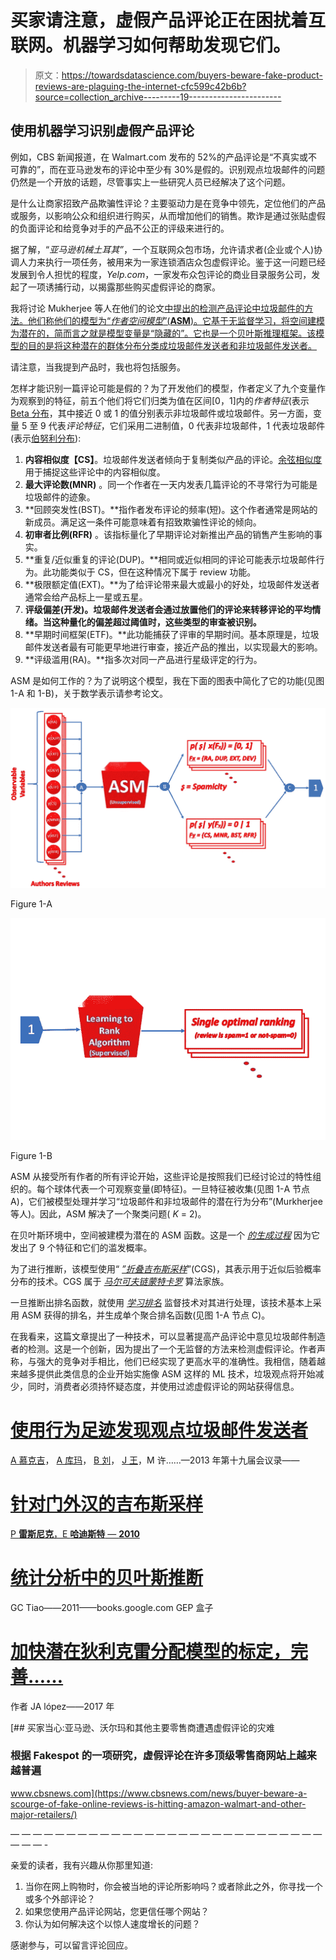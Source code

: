 # 买家请注意，虚假产品评论正在困扰着互联网。机器学习如何帮助发现它们。

> 原文：<https://towardsdatascience.com/buyers-beware-fake-product-reviews-are-plaguing-the-internet-cfc599c42b6b?source=collection_archive---------19----------------------->

## 使用机器学习识别虚假产品评论

例如，CBS 新闻报道，在 Walmart.com 发布的 52%的产品评论是“不真实或不可靠的”，而在亚马逊发布的评论中至少有 30%是假的。识别观点垃圾邮件的问题仍然是一个开放的话题，尽管事实上一些研究人员已经解决了这个问题。

是什么让商家招致产品欺骗性评论？主要驱动力是在竞争中领先，定位他们的产品或服务，以影响公众和组织进行购买，从而增加他们的销售。欺诈是通过张贴虚假的负面评论和给竞争对手的产品不公正的评级来进行的。

据了解，“*亚马逊机械土耳其”*，一个互联网众包市场，允许请求者(企业或个人)协调人力来执行一项任务，被用来为一家连锁酒店众包虚假评论。鉴于这一问题已经发展到令人担忧的程度，*Yelp.com*，一家发布众包评论的商业目录服务公司，发起了一项诱捕行动，以揭露那些购买虚假评论的商家。

我将讨论 Mukherjee 等人在他们的论文[中提出的检测产品评论中垃圾邮件的方法。他们称他们的模型为“*作者空间模型*”(**ASM**)。它基于无监督学习，将空间建模为潜在的，简而言之就是模型变量是“隐藏的”。它也是一个贝叶斯推理框架。该模型的目的是将这种潜在的群体分布分类成垃圾邮件发送者和非垃圾邮件发送者。](http://citeseerx.ist.psu.edu/viewdoc/download?doi=10.1.1.423.1899&rep=rep1&type=pdf)

请注意，当我提到产品时，我也将包括服务。

怎样才能识别一篇评论可能是假的？为了开发他们的模型，作者定义了九个变量作为观察到的特征，前五个他们将它们归类为值在区间[0，1]内的*作者特征*(表示 [Beta 分布](https://en.wikipedia.org/wiki/Beta_distribution)，其中接近 0 或 1 的值分别表示非垃圾邮件或垃圾邮件。另一方面，变量 5 至 9 代表*评论特征*，它们采用二进制值，0 代表非垃圾邮件，1 代表垃圾邮件(表示[伯努利分布](https://en.wikipedia.org/wiki/Bernoulli_distribution)):

1.  **内容相似度【CS】**。垃圾邮件发送者倾向于复制类似产品的评论。[余弦相似度](https://en.wikipedia.org/wiki/Cosine_similarity)用于捕捉这些评论中的内容相似度。
2.  **最大评论数(MNR)** 。同一个作者在一天内发表几篇评论的不寻常行为可能是垃圾邮件的迹象。
3.  **回顾突发性(BST)。**指作者发布评论的频率(短)。这个作者通常是网站的新成员。满足这一条件可能意味着有招致欺骗性评论的倾向。
4.  **初审者比例(RFR)** 。该指标量化了早期评论对新推出产品的销售产生影响的事实。
5.  **重复/近似重复的评论(DUP)。**相同或近似相同的评论可能表示垃圾邮件行为。此功能类似于 CS，但在这种情况下属于 review 功能。
6.  **极限额定值(EXT)。**为了给评论带来最大或最小的好处，垃圾邮件发送者通常会给产品标上一星或五星。
7.  **评级偏差(开发)。垃圾邮件发送者会通过放置他们的评论来转移评论的平均情绪。当这种量化的偏差超过阈值时，这些类型的审查被识别。**
8.  **早期时间框架(ETF)。**此功能捕获了评审的早期时间。基本原理是，垃圾邮件发送者最有可能更早地进行审查，接近产品的推出，以实现最大的影响。
9.  **评级滥用(RA)。**指多次对同一产品进行星级评定的行为。

ASM 是如何工作的？为了说明这个模型，我在下面的图表中简化了它的功能(见图 1-A 和 1-B)，关于数学表示请参考论文。

![](img/1b47b2aa6251ec43d75fe54e2ab0e384.png)

Figure 1-A

![](img/bf20c57e39f6ac70e0e4d9c545a22e2c.png)

Figure 1-B

ASM 从接受所有作者的所有评论开始，这些评论是按照我们已经讨论过的特性组织的。每个球体代表一个可观察变量(即特征)。一旦特征被收集(见图 1-A 节点 A)，它们被模型处理并学习“垃圾邮件和非垃圾邮件的潜在行为分布”(Murkherjee 等人)。因此，ASM 解决了一个聚类问题( *K* = 2)。

在贝叶斯环境中，空间被建模为潜在的 ASM 函数。这是一个 [*的生成过程*](https://en.wikipedia.org/wiki/Generative_model) 因为它发出了 9 个特征和它们的滥发概率。

为了进行推断，该模型使用“ [*”折叠吉布斯采样*](https://en.wikipedia.org/wiki/Gibbs_sampling)”(CGS)，其表示用于近似后验概率分布的技术。CGS 属于 [*马尔可夫链蒙特卡罗*](https://en.wikipedia.org/wiki/Markov_chain_Monte_Carlo) 算法家族。

一旦推断出排名函数，就使用 [*学习排名*](https://en.wikipedia.org/wiki/Learning_to_rank) 监督技术对其进行处理，该技术基本上采用 ASM 获得的排名，并生成单个聚合排名函数(见图 1-A 节点 C)。

在我看来，这篇文章提出了一种技术，可以显著提高产品评论中意见垃圾邮件制造者的检测。这是一个创新，因为提出了一个无监督的方法来检测虚假评论。作者声称，与强大的竞争对手相比，他们已经实现了更高水平的准确性。我相信，随着越来越多提供此类信息的企业开始实施像 ASM 这样的 ML 技术，垃圾观点将开始减少，同时，消费者必须持怀疑态度，并使用过滤虚假评论的网站获得信息。

# [使用行为足迹发现观点垃圾邮件发送者](https://dl.acm.org/citation.cfm?id=2487580)

[A 慕克吉](https://scholar.google.ca/citations?user=wUNpA_sAAAAJ&hl=en&oi=sra)， [A 库玛](https://scholar.google.ca/citations?user=8gCc_kkAAAAJ&hl=en&oi=sra)， [B 刘](https://scholar.google.ca/citations?user=Kt1bjZoAAAAJ&hl=en&oi=sra)， [J 王](https://scholar.google.ca/citations?user=RmSFHp8AAAAJ&hl=en&oi=sra)，M 许……—2013 年第十九届会议录——

# [针对门外汉的吉布斯采样](https://apps.dtic.mil/docs/citations/ADA523027)

[P **雷斯尼克**，E **哈迪斯特** — **2010**](https://scholar.google.ca/citations?user=71BFWc0AAAAJ&hl=en&oi=sra)

# [统计分析中的贝叶斯推断](https://books.google.ca/books?hl=en&lr=&id=T8Askeyk1k4C&oi=fnd&pg=PR11&dq=Bayesian+inference&ots=jUN4l-cUM7&sig=ohSmNeWTWygilWs4Mp9_2JBlxic)

GC Tiao——2011——books.google.com GEP 盒子

# [加快潜在狄利克雷分配模型的标定，完善……](https://digital.library.ryerson.ca/islandora/object/RULA%3A6834/datastream/OBJ/download/Speeding_up_calibration_of_latent_Dirichlet_allocation_model_to_improve_topic_analysis_in_software_engineering.pdf)

作者 JA lópez——2017 年

[](https://www.cbsnews.com/news/buyer-beware-a-scourge-of-fake-online-reviews-is-hitting-amazon-walmart-and-other-major-retailers/) [## 买家当心:亚马逊、沃尔玛和其他主要零售商遭遇虚假评论的灾难

### 根据 Fakespot 的一项研究，虚假评论在许多顶级零售商网站上越来越普遍

www.cbsnews.com](https://www.cbsnews.com/news/buyer-beware-a-scourge-of-fake-online-reviews-is-hitting-amazon-walmart-and-other-major-retailers/) 

— — — — — — — — — — — — — — — — — — — — — — — — — — — — — — — -

亲爱的读者，我有兴趣从你那里知道:

1.  当你在网上购物时，你会被当地的评论所影响吗？或者除此之外，你寻找一个或多个外部评论？
2.  如果您使用产品评论网站，您更信任哪个网站？
3.  你认为如何解决这个以惊人速度增长的问题？

感谢参与，可以留言评论回应。